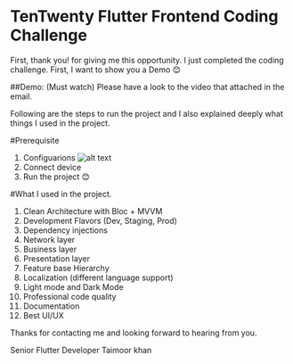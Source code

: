 # TenTwenty Flutter Frontend Coding Challenge

First, thank you! for giving me this opportunity. I just completed the coding challenge. First, I want to show you a Demo 😊

##Demo: (Must watch)
Please have a look to the video that attached in the email. 

Following are the steps to run the project and I also explained deeply what things I used in the project.

#Prerequisite

1. Configuarions
   ![alt text](https://user-images.githubusercontent.com/47168796/278240693-bce08eeb-524a-45b8-898b-09696ff33630.png)
2. Connect device
3. Run the project 😊

#What I used in the project.

1. Clean Architecture with Bloc + MVVM 
2. Development Flavors (Dev, Staging, Prod)
3. Dependency injections 
4. Network layer 
5. Business layer 
6. Presentation layer 
7. Feature base Hierarchy 
8. Localization (different language support)
9. Light mode and Dark Mode 
10. Professional code quality 
11. Documentation 
12. Best UI/UX

Thanks for contacting me and looking forward to hearing from you.

Senior Flutter Developer
Taimoor khan 
